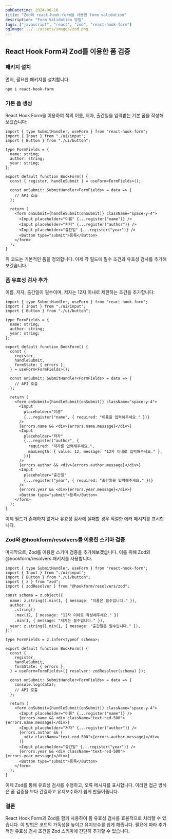 ```yaml
---
pubDatetime: 2024-06-16
title: "Zod와 react-hook-form을 사용한 form validation"
description: "Form Validation 방법"
tags: ["javascript", "react", "zod", "react-hook-form"]
ogImage: ../../assets/images/zod.png
---
```


## React Hook Form과 Zod를 이용한 폼 검증

### 패키지 설치

먼저, 필요한 패키지를 설치합니다:

```bash
npm i react-hook-form
```

### 기본 폼 생성

React Hook Form을 이용하여 책의 이름, 저자, 출간일을 입력받는 기본 폼을 작성해보겠습니다:

```tsx
import { type SubmitHandler, useForm } from "react-hook-form";
import { Input } from "./ui/input";
import { Button } from "./ui/button";

type FormFields = {
  name: string;
  author: string;
  year: string;
};

export default function BookForm() {
  const { register, handleSubmit } = useForm<FormFields>();

  const onSubmit: SubmitHandler<FormFields> = data => {
    // API 호출
  };

  return (
    <form onSubmit={handleSubmit(onSubmit)} className="space-y-4">
      <Input placeholder="이름" {...register("name")} />
      <Input placeholder="저자" {...register("author")} />
      <Input placeholder="출간일" {...register("year")} />
      <Button type="submit">등록</Button>
    </form>
  );
}
```

위 코드는 기본적인 폼을 정의합니다. 이제 각 필드에 필수 조건과 유효성 검사를 추가해보겠습니다.

### 폼 유효성 검사 추가

이름, 저자, 출간일이 필수이며, 저자는 12자 이내로 제한하는 조건을 추가합니다:

```tsx
import { type SubmitHandler, useForm } from "react-hook-form";
import { Input } from "./ui/input";
import { Button } from "./ui/button";

type FormFields = {
  name: string;
  author: string;
  year: string;
};

export default function BookForm() {
  const {
    register,
    handleSubmit,
    formState: { errors },
  } = useForm<FormFields>();

  const onSubmit: SubmitHandler<FormFields> = data => {
    // API 호출
  };

  return (
    <form onSubmit={handleSubmit(onSubmit)} className="space-y-4">
      <Input
        placeholder="이름"
        {...register("name", { required: "이름을 입력해주세요." })}
      />
      {errors.name && <div>{errors.name.message}</div>}
      <Input
        placeholder="저자"
        {...register("author", {
          required: "저자를 입력해주세요.",
          maxLength: { value: 12, message: "12자 이내로 입력해주세요." },
        })}
      />
      {errors.author && <div>{errors.author.message}</div>}
      <Input
        placeholder="출간일"
        {...register("year", { required: "출간일을 입력해주세요." })}
      />
      {errors.year && <div>{errors.year.message}</div>}
      <Button type="submit">등록</Button>
    </form>
  );
}
```

이제 필드가 존재하지 않거나 유효성 검사에 실패할 경우 적절한 에러 메시지를 표시합니다.

### Zod와 @hookform/resolvers를 이용한 스키마 검증

마지막으로, Zod를 이용한 스키마 검증을 추가해보겠습니다. 이를 위해 Zod와 @hookform/resolvers 패키지를 사용합니다.

```tsx
import { type SubmitHandler, useForm } from "react-hook-form";
import { Input } from "./ui/input";
import { Button } from "./ui/button";
import { z } from "zod";
import { zodResolver } from "@hookform/resolvers/zod";

const schema = z.object({
  name: z.string().min(1, { message: "이름은 필수입니다." }),
  author: z
    .string()
    .max(12, { message: "12자 이하로 작성해주세요." })
    .min(1, { message: "저자는 필수입니다." }),
  year: z.string().min(1, { message: "출간일은 필수입니다." }),
});

type FormFields = z.infer<typeof schema>;

export default function BookForm() {
  const {
    register,
    handleSubmit,
    formState: { errors },
  } = useForm<FormFields>({ resolver: zodResolver(schema) });

  const onSubmit: SubmitHandler<FormFields> = data => {
    console.log(data);
    // API 호출
  };

  return (
    <form onSubmit={handleSubmit(onSubmit)} className="space-y-4">
      <Input placeholder="이름" {...register("name")} />
      {errors.name && <div className="text-red-500">{errors.name.message}</div>}
      <Input placeholder="저자" {...register("author")} />
      {errors.author && (
        <div className="text-red-500">{errors.author.message}</div>
      )}
      <Input placeholder="출간일" {...register("year")} />
      {errors.year && <div className="text-red-500">{errors.year.message}</div>}
      <Button type="submit">등록</Button>
    </form>
  );
}
```

이제 Zod를 통해 유효성 검사를 수행하고, 오류 메시지를 표시합니다. 이러한 접근 방식은 폼 검증을 보다 간결하고 유지보수하기 쉽게 만들어줍니다.

### 결론

React Hook Form과 Zod를 함께 사용하여 폼 유효성 검사를 효율적으로 처리할 수 있습니다. 이 방법은 코드의 가독성을 높이고 유지보수를 쉽게 해줍니다. 필요에 따라 추가적인 유효성 검사 조건을 Zod 스키마에 간단히 추가할 수 있습니다.
